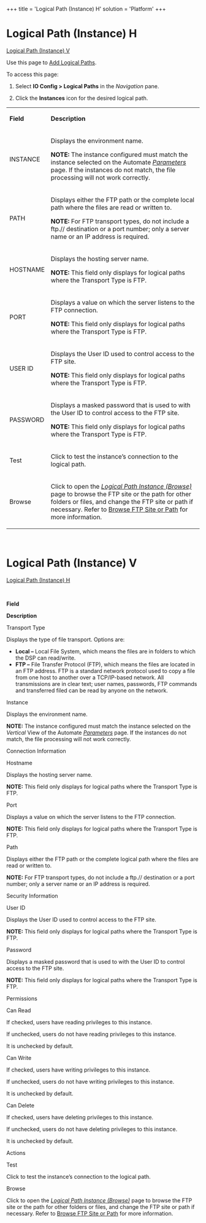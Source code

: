 +++
title = 'Logical Path (Instance) H'
solution = 'Platform'
+++

# Logical Path (Instance) H

[Logical Path (Instance) V](#LogicalPathInstanceV)

<div class="use">

Use this page to [Add Logical
Paths](../Use_Cases/Add_Logical_Paths.htm).

</div>

To access this page:

1.  Select **IO Config \> Logical Paths** in the *Navigation* pane.

<!-- end list -->

2.  Click the **Instances** icon for the desired logical path.

<table>
<tbody>
<tr class="odd">
<td><p><strong>Field</strong></p></td>
<td><p><strong>Description</strong></p></td>
</tr>
<tr class="even">
<td><p>INSTANCE</p></td>
<td><p>Displays the environment name.</p>
<p><strong>NOTE:</strong> The instance configured must match the instance selected on the Automate <em><a href="Parameters.htm">Parameters</a></em> page. If the instances do not match, the file processing will not work correctly.</p></td>
</tr>
<tr class="odd">
<td><p>PATH</p></td>
<td><p>Displays either the FTP path or the complete local path where the files are read or written to.</p>
<p><strong>NOTE:</strong> For FTP transport types, do not include a ftp.// destination or a port number; only a server name or an IP address is required.</p></td>
</tr>
<tr class="even">
<td><p>HOSTNAME</p></td>
<td><p>Displays the hosting server name.</p>
<p><strong>NOTE:</strong> This field only displays for logical paths where the Transport Type is FTP.</p></td>
</tr>
<tr class="odd">
<td><p>PORT</p></td>
<td><p>Displays a value on which the server listens to the FTP connection.</p>
<p><strong>NOTE:</strong> This field only displays for logical paths where the Transport Type is FTP.</p></td>
</tr>
<tr class="even">
<td><p>USER ID</p></td>
<td><p>Displays the User ID used to control access to the FTP site.</p>
<p><strong>NOTE:</strong> This field only displays for logical paths where the Transport Type is FTP.</p></td>
</tr>
<tr class="odd">
<td><p>PASSWORD</p></td>
<td><p>Displays a masked password that is used to with the User ID to control access to the FTP site.</p>
<p><strong>NOTE:</strong> This field only displays for logical paths where the Transport Type is FTP.</p></td>
</tr>
<tr class="even">
<td><p>Test</p></td>
<td><p>Click to test the instance’s connection to the logical path.</p></td>
</tr>
<tr class="odd">
<td><p>Browse</p></td>
<td><p>Click to open the <em><a href="Logical_Path_Instance_Browse.htm">Logical Path Instance (Browse)</a></em> page to browse the FTP site or the path for other folders or files, and change the FTP site or path if necessary. Refer to <a href="../Use_Cases/Browse_FTP_Site_or_Path.htm">Browse FTP Site or Path</a> for more information.</p></td>
</tr>
</tbody>
</table>

 

# <span id="LogicalPathInstanceV"></span> Logical Path (Instance) V

[Logical Path (Instance) H](#LogicalPathInstanceH)

 

**Field**

**Description**

Transport Type

Displays the type of file transport. Options are:

  - **Local –** Local File System, which means the files are in folders
    to which the DSP can read/write.
  - **FTP –** File Transfer Protocol (FTP), which means the files are
    located in an FTP address. FTP is a standard network protocol used
    to copy a file from one host to another over a TCP/IP-based network.
    All transmissions are in clear text; user names, passwords, FTP
    commands and transferred filed can be read by anyone on the network.

Instance

Displays the environment name.

**NOTE:** The instance configured must match the instance selected on
the *Vertical* View of the Automate *[Parameters](Parameters.htm)* page.
If the instances do not match, the file processing will not work
correctly.

Connection Information

Hostname

Displays the hosting server name.

**NOTE:** This field only displays for logical paths where the Transport
Type is FTP.

Port

Displays a value on which the server listens to the FTP connection.

**NOTE:** This field only displays for logical paths where the Transport
Type is FTP.

Path

Displays either the FTP path or the complete logical path where the
files are read or written to.

**NOTE:** For FTP transport types, do not include a ftp.// destination
or a port number; only a server name or an IP address is required.

Security Information

User ID

Displays the User ID used to control access to the FTP site.

**NOTE:** This field only displays for logical paths where the Transport
Type is FTP.

Password

Displays a masked password that is used to with the User ID to control
access to the FTP site.

**NOTE:** This field only displays for logical paths where the Transport
Type is FTP.

Permissions

Can Read

If checked, users have reading privileges to this instance.

If unchecked, users do not have reading privileges to this instance.

It is unchecked by default.

Can Write

If checked, users have writing privileges to this instance.

If unchecked, users do not have writing privileges to this instance.

It is unchecked by default.

Can Delete

If checked, users have deleting privileges to this instance.

If unchecked, users do not have deleting privileges to this instance.

It is unchecked by default.

Actions

Test

Click to test the instance’s connection to the logical path.

Browse

Click to open the *[Logical Path Instance
(Browse)](Logical_Path_Instance_Browse.htm)* page to browse the FTP site
or the path for other folders or files, and change the FTP site or path
if necessary. Refer to [Browse FTP Site or
Path](../Use_Cases/Browse_FTP_Site_or_Path.htm) for more information.
